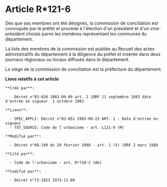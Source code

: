 # Article R*121-6

Dès que ses membres ont été désignés, la commission de conciliation est convoquée par le préfet et procède à l'élection d'un
président et d'un vice-président choisis parmi les membres représentant les communes du département.

La liste des membres de la commission est publiée au Recueil des actes administratifs du département à la diligence du préfet
et insérée dans deux journaux régionaux ou locaux diffusés dans le département.

Le siège de la commission de conciliation est la préfecture du département.

**Liens relatifs à cet article**

	**Créé par**:

	  - Décret n°83-810 1983-09-09 art. 2 JORF 11 septembre 1983 date d'entrée en vigueur  1 octobre 1983

	**Liens**:

	  - SPEC_APPLI: Décret n°83-851 1983-09-23 ART. 1 : Date d'entrée en vigueur
	  - TXT_SOURCE: Code de l'urbanisme - art. L121-9 (M)

	**Modifié par**:

	  - Décret n°88-199 du 29 février 1988 - art. 1 (V) JORF 2 mars 1988

	**Cité par**:

	  - Code de l'urbanisme - art. R*710-2 (Ab)

	**Codifié par**:

	  - Décret n°73-1023 1973-11-08
